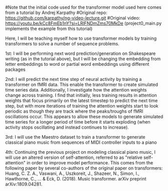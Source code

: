 #Note that the initial code used for the transformer model used here comes from a tutorial by Andrej Karpathy
#Original repo: https://github.com/karpathy/ng-video-lecture.git
#Original video: https://youtu.be/kCc8FmEb1nY?si=LRlFNDmZms70MkDe
(project0_main.py implements the example from this tutorial)

Here, I will be teaching myself how to use transformer models by training transformers to solve a number of sequence problems.

1st: I will be performing next word prediction/generation on Shakespeare writing (as in the tutorial above), but I will be changing the embedding from letter embeddings to word or partial word embeddings using different packages

2nd: I will predict the next time step of neural activity by training a transformer on fMRI data. This enable the transformer to create simulated time series data. Additionally, I investigate how the attention weights change across training. I find that initially, less training results in attention weights that focus primarily on the latest timestep to predict the next time step, but with more iterations of training the attention weights start to look periodic as though they are track where the peaks/troughs of fMRI oscillations occur. This appears to allow these models to generate simulated time series for a longer period of time before it starts exploding (when activity stops oscillating and instead continues to increase).

3rd: I will use the Maestro dataset to train a transformer to generate classical piano music from sequences of MIDI controller inputs to a piano

4th: Continuing the previous project on modeling classical piano music, I will use an altered version of self-attention, referred to as "relative self-attention" in order to improve model performance. This comes from the following paper by several co-authors of the original paper on transformers:
Huang, C. Z. A., Vaswani, A., Uszkoreit, J., Shazeer, N., Simon, I., Hawthorne, C., ... & Eck, D. (2018). Music transformer. arXiv preprint arXiv:1809.04281.


